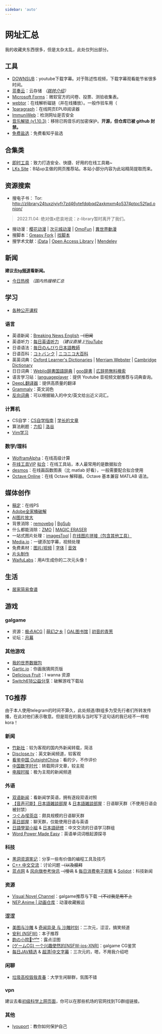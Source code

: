 ```yaml
---
sidebar: 'auto'
---
```

# 网址汇总
我的收藏夹东西很多，但是太杂太乱，此处仅列出部分。
## 工具
* [DOWNSUB](https://downsub.com/)：youtube下载字幕。对于陈述性视频，下载字幕观看能节省很多时间。
* [蓝奏云](https://wwa.lanzoui.com/)：云存储 *（[跳转介绍](recommend_packages.md/#蓝奏云)）*
* [Microsoft Forms](https://forms.office.com/)：微软官方的问卷、投票、测验收集表。
* [webtor](https://webtor.io/)：在线解析磁链（并在线播放）。<span class="heimu" title="你知道的太多了">一般作验车用（</span>
* [1paragraph](https://1paragraph.app/)：在线网页EPUB阅读器
* [ImmuniWeb](https://www.immuniweb.com/websec/)：检测网址是否安全
* [音乐解锁 (v1.10.3)](https://demo.unlock-music.dev/)：移除已购音乐的加密保护。**开源，但仓库已被 github 封禁。**
* [免费盐选](https://mfyx.top/)：免费看知乎盐选
## 合集类
* [即时工具](https://www.67tool.com/)：致力打造安全、快捷、好用的在线工具箱~
* [LKs Site](http://lkssite.vip/)：B站up主做的网页推荐站。本站小部分内容为此站精简提取而来。
## 资源搜索
* 搜电子书：<!-- [zlibrary](https://z-lib.is/)--> Tor: http://zlibrary24tuxziyiyfr7zd46ytefdqbqd2axkmxm4o5374ptpc52fad.onion/
> 2022.11.04: 绝对值x悲哀地说：z-library暂时离开了我们。
* 搜动漫：[樱花动漫](https://www.yhdmp.live/) | [次元城动漫](https://www.cycdm01.top/) | [OmoFun](https://mockplus-static.oss-cn-hangzhou.aliyuncs.com/file/2022-10-21/95afa100-5142-11ed-9c1d-2fc86c50c1f5.html) | [異世界動漫](http://www.sbdm.net/)
* 搜脚本：[Greasy Fork](https://greasyfork.org/zh-CN) | [找脚本](http://zhaojiaoben.cn/)
* 搜学术文献：[iData](https://www.cn-ki.net/) | [Open Access Library](https://www.oalib.com/) | [Mendeley](https://www.mendeley.com/)
## 新闻
**建议去[tg频道](#新闻)看新闻。**
* [今日热榜](https://tophub.today/) *（国内热搜榜汇总*
## 学习
* [各种公开课程](https://docs.qq.com/sheet/DRU5MWHZCTHFGQnhM?tab=qb1sze)
### 语言
* 英语新闻：[Breaking News English](https://breakingnewsenglish.com/) ~~（旧闻~~
* 英语听力：[每日英语听力](http://dict.eudic.net/ting) *（建议直接上[YouTube](http://youtube.com/)*
* 日语语法：[毎日のんびり日本語教師](https://nihongonosensei.net/)
* 日语百科：[コトバンク](https://kotobank.jp/) | [ニコニコ大百科](https://dic.nicovideo.jp/)
* 英英词典：[Oxford Learner's Dictionaries](https://www.oxfordlearnersdictionaries.com/) | [Merriam Webster](https://www.merriam-webster.com/dictionary/) | [Cambridge Dictionary](https://dictionary.cambridge.org/dictionary/)
* 日日词典：[Weblio辞書国語辞典](https://www.weblio.jp/) | [goo辞書](https://dictionary.goo.ne.jp/) | [広辞苑無料検索](https://sakura-paris.org/dict/)
* 语言学习站：[languageplayer](https://languageplayer.io/)：提供 Youtube 音视频文献推荐与词典查询。
* [DeepL翻译器](https://www.deepl.com/translator)：提供高质量的翻译
* [Grammaly](https://app.grammarly.com/)：英文润色
* [反向词典](https://wantwords.net/)：可以根据输入的中文/英文给出近义词汇。
### 计算机
* CS自学：[CS自学指南](https://csdiy.wiki/) | [学长的文章](https://honeysuckle-terrier-6c8.notion.site/CS-4b9f59acd3a64bf8916f834d0c7f25ea)
* 算法刷题：[力扣](https://leetcode-cn.com/problemset/all/) | [洛谷](https://www.luogu.com.cn/)
* [Vim学习](https://coolshell.cn/articles/5426.html)
### 数学/理科
* [WolframAlpha](https://www.wolframalpha.com/)：在线高级计算
* [在线工具VIP](https://atool.vip/) [拟合](https://atool.vip/fitting/)：在线工具站，本人最常用的是数据拟合
* [desmos](https://www.desmos.com/calculator?lang=zh-CN)：在线画函数图表（比 matlab 好看），一般需要配合拟合使用
* [Octave Online](https://octave-online.net/)：在线 Octave 解释器。Octave 基本兼容 MATLAB 语法。
## 媒体创作
* [稿定](https://ps.gaoding.com/#/)：在线PS
* [Adobe全家桶破解](https://www.yuque.com/books/share/0724a9b2-dd68-45aa-8486-02525a30c775)
* [AI图片放大](https://bigjpg.com/)
* 背景消除：[removebg](https://www.remove.bg/zh) | [BgSub](https://bgsub.cn/)
* 什么都能消除：[ZMO](https://remover.zmo.ai/) | [MAGIC ERASER](https://www.magiceraser.io/)
* 一站式图片处理：[imagesTool](https://imagestool.com/zh_CN/) | [在线图片拼接（包含其他工具）](http://www.zuohaotu.com/image-merge.aspx)
* [Media.io](https://www.media.io/)：一键添加字幕，视频处理
* 免费素材：[图片/视频](https://www.pexels.com/zh-cn/) | [字体](https://www.zitijia.com/) | [音效](https://www.conservethesound.de/)
* [片头制作](https://panzoid.com/)
* [WaifuLabs](https://waifulabs.com/)：用AI生成你的二次元头像！
## 生活
* [居家简易食谱](https://cook.yunyoujun.cn/)
## 游戏
### galgame
* 资源：[极点ACG](https://lspgal.com/) | [萌幻之乡](hmoe.top) | [GAL图书馆](https://galgame.pw/) | [初音的青葱](https://www.yygal.com/)
* 论坛：[月幕](https://www.ymgal.games/)
### 其他游戏
* [我的世界数据包](https://www.planetminecraft.com/data-packs)
* [Gartic.io](https://gartic.io/)：你画我猜网页版
* [Delicious Fruit](https://delicious-fruit.com/ratings/full.php?q=ALL)：I wanna 资源
* [Switch618公益分享](https://www.switch618.com/)：破解游戏下载站
## TG推荐
由于本人使用telegram的时间不算久，此处频道/群组多为受先行者们所转发传播，在此对他们表示敬意。<span class="heimu" title="你知道的太多了">但是现在的我与当时写下这句话的我已经不一样啦kora！</span>
### 新闻
* [竹新社](https://t.me/tnews365)：较为客观的国内外新闻转载，简洁
* [Disclose.tv](https://t.me/disclosetv)：英文新闻频道，较客观
* [看鉴中国 OutsightChina](https://t.me/OutsightChina)：看的少，不作评价
* [中国数字时代](https://t.me/cdtchinesefeed)：转载网评文章，较主观
* [电报时报](https://t.me/times001)：极为主观的新闻频道
### 外语
* [双语新闻](https://t.me/shuangyunews_rss)：看新闻学英语，拥有逐段双语对照
* [【音声可能】日本語雑談部屋](https://t.me/onseizatudan) & [日本語雑談部屋](https://t.me/nihongo_practice)：日语聊天群（不使用日语会被封禁）
* [つぐみ喫茶店](https://t.me/nihongo_soudann)：颇具规模的日语聊天群
* [英日部屋](https://t.me/enjpchat)：聊天群，仅能使用日语与英语
* [日語學習小組](https://t.me/learn_ja_group) & [日本語研修](https://t.me/LearningJapaneseGroup)：中文交流的日语学习群组
* [Word Power Made Easy](https://t.me/pieroots)：英语单词词根起源探寻
### 科技
* [黑洞资源笔记](https://t.me/tieliu)：分享一些有价值的编程工具及技巧
* [C++ 中文交流](https://t.me/cpluspluszh)：讨论问题 ~~（以及膜拜~~
* [蓝点网](https://t.me/landiansub) & [风向旗参考快讯](https://t.me/xhqcankao) ~~（慢讯~~ & [每日消费电子观察](https://t.me/CE_Observe) & [Solidot](https://t.me/solidot)：科技新闻
### 资源
* [Visual Novel Channel](https://t.me/erogamecloud)：galgame推荐与下载 ~~（不过我是用不上~~
* [NEP.Anime | 动画仓库](https://t.me/AnimeNep)：动漫收藏搬运
### 涩涩
* [美图与沙雕](https://t.me/shadiaotu) & [奇闻异录 与 沙雕时刻](https://t.me/wtmsd)：二次元，涩涩，搞笑频道
* [安利 (NSFW)](https://t.me/qingan567)：本子推荐
* [韵の小院🍃ᴺˢᶠʷ](https://t.me/YunRan1314)：<span class="heimu" title="你知道的太多了">露点</span>涩图
* [(ゲームCG) 一个兴趣使然的[NSFW-ios-XNR]](https://t.me/galgamenoHCG)：galgame CG鉴赏
* [每日JAV精选](https://t.me/watchaveveryday) & [超清|中文字幕](https://t.me/CCTAV)：三次元的，嗯，不用我介绍吧
### 闲聊
* [垃圾高校毁我青春](https://t.me/joinchat/Ytplgt-buepkYThl)：大学生闲聊群，氛围不错
### vpn
建议去看[初级科学上网页面](../articles/vpn.md)，你可以在那些机场的官网找到TG群组链接。
### 其他
* [Iyouport](https://t.me/iyouport)：教你如何保护自己